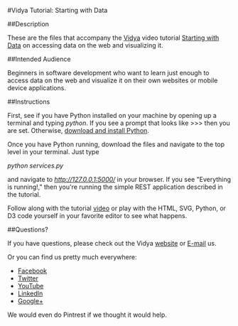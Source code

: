 #Vidya Tutorial: Starting with Data

##Description

These are the files that accompany the [Vidya](http://www.vidyasource.com) video tutorial 
[Starting with Data](https://www.youtube.com/channel/UC24LVc8Bb65SF6LW-SLog9A) on accessing data on the web and visualizing
it.


##Intended Audience

Beginners in software development who want to learn just enough to access data on the web and visualize it on their own
websites or mobile device applications.

##Instructions

First, see if you have Python installed on your machine by opening up a terminal and typing *python*. If you see a prompt
that looks like >>> then you are set. Otherwise, [download and install Python](http://www.python.org/getit/).

Once you have Python running, download the files and navigate to the top level in your terminal. Just type

*python services.py*

and navigate to *http://127.0.0.1:5000/* in your browser. If you see "Everything is running!," then you're running the
simple REST application described in the tutorial.

Follow along with the tutorial [video](https://www.youtube.com/channel/UC24LVc8Bb65SF6LW-SLog9A)
or play with the HTML, SVG, Python, or D3 code yourself in your favorite editor to see what happens.


##Questions?

If you have questions, please check out the Vidya [website](http://www.vidyasource.com) or [E-mail](mailto:info@vidyasource.com) us.

Or you can find us pretty much everywhere:

* [Facebook](https://www.facebook.com/VidyaSource)
* [Twitter](https://twitter.com/VidyaSource)
* [YouTube](https://www.youtube.com/channel/UC24LVc8Bb65SF6LW-SLog9A)
* [LinkedIn](http://www.linkedin.com/company/3285099?trk=prof-exp-company-name)
* [Google+](https://plus.google.com/+Vidyasource)

We would even do Pintrest if we thought it would help.
